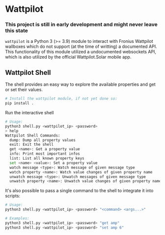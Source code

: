 # Wattpilot

### This project is still in early development and might never leave this state

`wattpilot` is a Python 3 (>= 3.9) module to interact with Fronius Wattpilot wallboxes which do not support (at the time of writting) a documented API. This functionality of this module utilized a undocumented websockets API, which is also utilized by the official Wattpilot.Solar mobile app.

## Wattpilot Shell

The shell provides an easy way to explore the available properties and get or set their values.

```bash
# Install the wattpilot module, if not yet done so:
pip install .
```

Run the interactive shell

```bash
# Usage:
python3 shell.py <wattpilot_ip> <password>
> help
Wattpilot Shell Commands:
  dump: Dump all property values
  exit: Exit the shell
  get <name>: Get a property value
  info: Print most important infos
  list: List all known property keys
  set <name> <value>: Set a property value
  watch message <type>: Watch message of given message type
  watch property <name>: Watch value changes of given property name
  unwatch message <type>: Unwatch messages of given message type
  unwatch property <name>: Unwatch value changes of given property name
```

It's also possible to pass a single command to the shell to integrate it into scripts:

```bash
# Usage:
python3 shell.py <wattpilot_ip> <password> "<command> <args...>"

# Examples:
python3 shell.py <wattpilot_ip> <password> "get amp"
python3 shell.py <wattpilot_ip> <password> "set amp 6"
```
